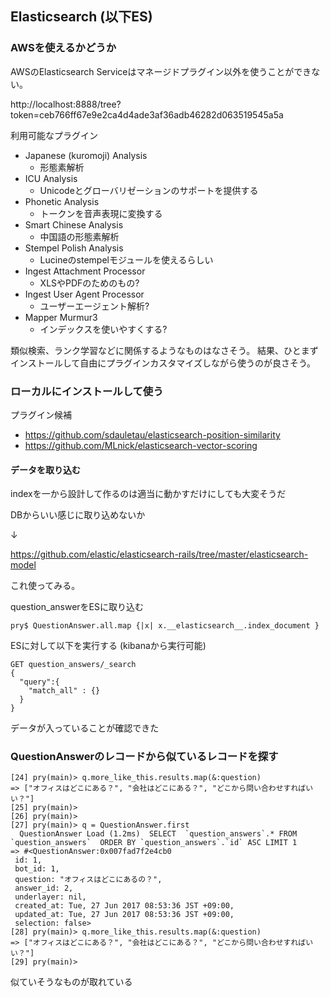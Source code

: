 ## Elasticsearch (以下ES)

### AWSを使えるかどうか

AWSのElasticsearch Serviceはマネージドプラグイン以外を使うことができない。

http://localhost:8888/tree?token=ceb766ff67e9e2ca4d4ade3af36adb46282d063519545a5a

利用可能なプラグイン

- Japanese (kuromoji) Analysis
  - 形態素解析
- ICU Analysis
  - Unicodeとグローバリゼーションのサポートを提供する
- Phonetic Analysis
  - トークンを音声表現に変換する
- Smart Chinese Analysis
  - 中国語の形態素解析
- Stempel Polish Analysis
  - Lucineのstempelモジュールを使えるらしい
- Ingest Attachment Processor
  - XLSやPDFのためのもの?
- Ingest User Agent Processor
  - ユーザーエージェント解析?
- Mapper Murmur3
  - インデックスを使いやすくする?


類似検索、ランク学習などに関係するようなものはなさそう。
結果、ひとまずインストールして自由にプラグインカスタマイズしながら使うのが良さそう。

### ローカルにインストールして使う

プラグイン候補
- https://github.com/sdauletau/elasticsearch-position-similarity
- https://github.com/MLnick/elasticsearch-vector-scoring


#### データを取り込む

indexを一から設計して作るのは適当に動かすだけにしても大変そうだ

DBからいい感じに取り込めないか

↓

https://github.com/elastic/elasticsearch-rails/tree/master/elasticsearch-model

これ使ってみる。

question_answerをESに取り込む

```
pry$ QuestionAnswer.all.map {|x| x.__elasticsearch__.index_document }
```

ESに対して以下を実行する (kibanaから実行可能)

```
GET question_answers/_search
{
  "query":{
    "match_all" : {}
  }
}
```

データが入っていることが確認できた

### QuestionAnswerのレコードから似ているレコードを探す

```
[24] pry(main)> q.more_like_this.results.map(&:question)
=> ["オフィスはどこにある？", "会社はどこにある？", "どこから問い合わせすればいい？"]
[25] pry(main)>
[26] pry(main)>
[27] pry(main)> q = QuestionAnswer.first
  QuestionAnswer Load (1.2ms)  SELECT  `question_answers`.* FROM `question_answers`  ORDER BY `question_answers`.`id` ASC LIMIT 1
=> #<QuestionAnswer:0x007fad7f2e4cb0
 id: 1,
 bot_id: 1,
 question: "オフィスはどこにあるの？",
 answer_id: 2,
 underlayer: nil,
 created_at: Tue, 27 Jun 2017 08:53:36 JST +09:00,
 updated_at: Tue, 27 Jun 2017 08:53:36 JST +09:00,
 selection: false>
[28] pry(main)> q.more_like_this.results.map(&:question)
=> ["オフィスはどこにある？", "会社はどこにある？", "どこから問い合わせすればいい？"]
[29] pry(main)>
```

似ていそうなものが取れている
